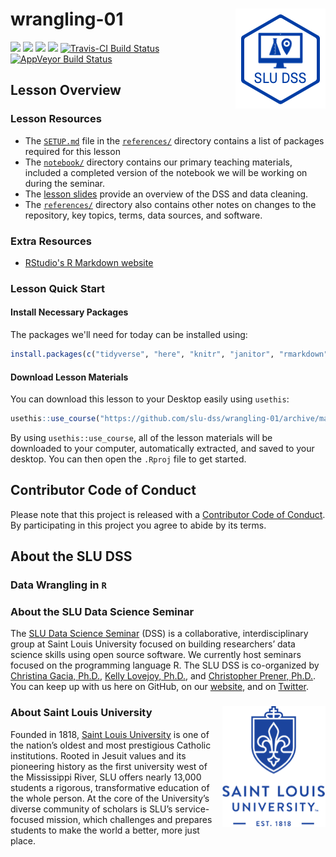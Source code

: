 # wrangling-01 <img src="/img/logo.png" align="right" />
[![](https://img.shields.io/badge/seminar-data%20wrangling%20in%20r-brightgreen.svg)](https://github.com/slu-dss/wrangling-01/)
[![](https://img.shields.io/badge/lesson%20status-under%20development-red.svg)](https://github.com/slu-dss/wrangling-01/)
[![](https://img.shields.io/github/release/slu-dss/wrangling-01.svg?label=version)](https://github.com/slu-dss/wrangling-01/releases)
[![](https://img.shields.io/github/last-commit/slu-dss/wrangling-01.svg)](https://github.com/slu-dss/wrangling-01/commits/master)
[![Travis-CI Build Status](https://travis-ci.org/slu-dss/wrangling-01.svg?branch=master)](https://travis-ci.org/slu-dss/wrangling-01)
[![AppVeyor Build Status](https://ci.appveyor.com/api/projects/status/github/slu-dss/wrangling-01?branch=master&svg=true)](https://ci.appveyor.com/project/chris-prener/wrangling-01)

## Lesson Overview

### Lesson Resources
* The [`SETUP.md`](/references/SETUP.md) file in the [`references/`](/references) directory contains a list of packages required for this lesson
* The [`notebook/`](/notebook) directory contains our primary teaching materials, included a completed version of the notebook we will be working on during the seminar.
* The [lesson slides](https://slu-dss.github.io/wrangling-01/) provide an overview of the DSS and data cleaning.
* The [`references/`](/references) directory also contains other notes on changes to the repository, key topics, terms, data sources, and software.

### Extra Resources
* [RStudio's R Markdown website](https://rmarkdown.rstudio.com)

### Lesson Quick Start
#### Install Necessary Packages
The packages we'll need for today can be installed using:

```r
install.packages(c("tidyverse", "here", "knitr", "janitor", "rmarkdown", "usethis"))
```

#### Download Lesson Materials
You can download this lesson to your Desktop easily using `usethis`:

```r
usethis::use_course("https://github.com/slu-dss/wrangling-01/archive/master.zip")
```

By using `usethis::use_course`, all of the lesson materials will be downloaded to your computer, automatically extracted, and saved to your desktop. You can then open the `.Rproj` file to get started.

## Contributor Code of Conduct
Please note that this project is released with a [Contributor Code of Conduct](.github/CODE_OF_CONDUCT.md). By participating in this project you agree to abide by its terms.

## About the SLU DSS
### Data Wrangling in `R`

### About the SLU Data Science Seminar
The [SLU Data Science Seminar](https://slu-dss.githb.io) (DSS) is a collaborative, interdisciplinary group at Saint Louis University focused on building researchers’ data science skills using open source software. We currently host seminars focused on the programming language R. The SLU DSS is co-organized by [Christina Gacia, Ph.D.](mailto:christina.garcia@slu.edu), [Kelly Lovejoy, Ph.D.](mailto:kelly.lovejoy@slu.edu), and [Christopher Prener, Ph.D.](mailto:chris.prener@slu.edu}). You can keep up with us here on GitHub, on our [website](https://slu-dss.githb.io), and on [Twitter](https://twitter.com/SLUDSS).

### About Saint Louis University <img src="/img/sluLogo.png" align="right" />
Founded in 1818, [Saint Louis University](http://www.slu.edu) is one of the nation’s oldest and most prestigious Catholic institutions. Rooted in Jesuit values and its pioneering history as the first university west of the Mississippi River, SLU offers nearly 13,000 students a rigorous, transformative education of the whole person. At the core of the University’s diverse community of scholars is SLU’s service-focused mission, which challenges and prepares students to make the world a better, more just place.
